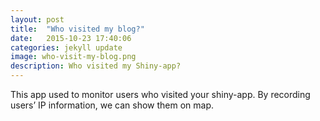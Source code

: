 ```yaml
---
layout: post
title:  "Who visited my blog?"
date:   2015-10-23 17:40:06
categories: jekyll update
image: who-visit-my-blog.png
description: Who visited my Shiny-app?
---
```

This app used to monitor users who visited your shiny-app. By recording users’ IP information, we can show them on map.
